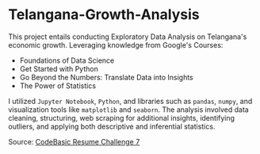 # Telangana-Growth-Analysis
This project entails conducting Exploratory Data Analysis on Telangana's economic growth. Leveraging knowledge from Google's Courses:
- Foundations of Data Science 
- Get Started with Python
- Go Beyond the Numbers: Translate Data into Insights
- The Power of Statistics

I utilized `Jupyter Notebook`, `Python`, and libraries such as `pandas`, `numpy`, and visualization tools like `matplotlib` and `seaborn`. The analysis involved data cleaning, structuring, web scraping for additional insights, identifying outliers, and applying both descriptive and inferential statistics.


Source: [CodeBasic Resume Challenge 7](https://codebasics.io/challenge/codebasics-resume-project-challenge)

